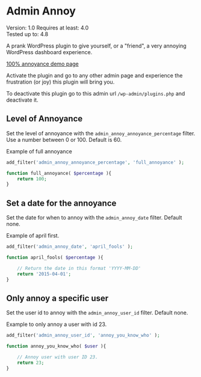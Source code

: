 # Admin Annoy

Version:           1.0
Requires at least: 4.0  
Tested up to:      4.8

A prank WordPress plugin to give yourself, or a "friend", a very annoying WordPress dashboard experience.

[100% annoyance demo page](https://keesiemeijer.github.io/admin-annoy/wp-admin/)

Activate the plugin and go to any other admin page and experience the frustration (or joy) this plugin will bring you.

To deactivate this plugin go to this admin url `/wp-admin/plugins.php` and deactivate it. 

## Level of Annoyance
Set the level of annoyance with the `admin_annoy_annoyance_percentage` filter. Use a number between 0 or 100.  Default is 60.

Example of full annoyance

```php
add_filter('admin_annoy_annoyance_percentage', 'full_annoyance' );

function full_annoyance( $percentage ){
	return 100;
}
```

## Set a date for the annoyance
Set the date for when to annoy with the `admin_annoy_date` filter. Default none.

Example of april first.
```php
add_filter('admin_annoy_date', 'april_fools' );

function april_fools( $percentage ){

	// Return the date in this format 'YYYY-MM-DD'
	return '2015-04-01';
}
```

## Only annoy a specific user
Set the user id to annoy with the `admin_annoy_user_id` filter. Default none.

Example to only annoy a user with id 23.
```php
add_filter('admin_annoy_user_id', 'annoy_you_know_who' );

function annoy_you_know_who( $user ){

	// Annoy user with user ID 23.
	return 23;
}
```